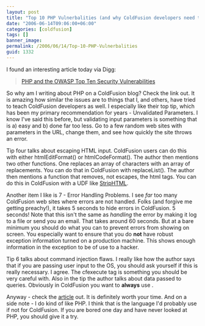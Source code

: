 ```yaml
---
layout: post
title: "Top 10 PHP Vulnerbalities (and why ColdFusion developers need to care)"
date: "2006-06-14T09:06:00+06:00"
categories: [coldfusion]
tags: []
banner_image: 
permalink: /2006/06/14/Top-10-PHP-Vulnerbalities
guid: 1332
---
```


I found an interesting article today via Digg:

<blockquote>
<a href="http://www.sklar.com/page/article/owasp-top-ten">PHP and the OWASP Top Ten Security Vulnerabilities</a>
</blockquote>

So why am I writing about PHP on a ColdFusion blog? Check the link out. It is amazing how similar the issues are to things that I, and others, have tried to teach ColdFusion developers as well. I especially like their top tip, which has been my primary recommendation for years - Unvalidated Parameters. I know I've said this before, but validating input parameters is something that is a) easy and b) done far too less. Go to a few random web sites with parameters in the URL, change them, and see how quickly the site throws an error.
<!--more-->
Tip four talks about escaping HTML input. ColdFusion users can do this with either htmlEditFormat() or htmlCodeFormat(). The author then mentions two other functions. One replaces an array of characters with an array of replacements. You can do that in ColdFusion with replaceList(). The author then mentions a function that removes, not escapes, the html tags. You can do this in ColdFusion with a UDF like <a href="http://www.cflib.org/udf.cfm?ID=12">StripHTML</a>.

Another item I like is 7 - Error Handling Problems. I see <i>far</i> too many ColdFusion web sites where errors are not handled. Folks (and forgive me getting preachy!), it takes 5 seconds to hide errors in ColdFusion. 5 seconds! Note that this isn't the same as <i>handling</i> the error by making it log to a file or send you an email. That takes around 60 seconds. But at a bare minimum you should do what you can to prevent errors from showing on screen. You especially want to ensure that you do <b>not</b> have robust exception information turned on a production machine. This shows enough information in the exception to be of use to a hacker. 

Tip 6 talks about command injection flaws. I really like how the author says that if you are passing user input to the OS, you should ask yourself if this is really necessary. I agree. The cfexecute tag is something you should be very careful with. Also in the tip the author talks about data passed to queries. Obviously in ColdFusion you want to <b>always</b> use <cfqueryparam>.

Anyway - check the <a href="http://www.sklar.com/page/article/owasp-top-ten">article</a> out. It is definitely worth your time. And on a side note - I do kind of like PHP. I think that is the language I'd probably use if not for ColdFusion. If you are bored one day and have never looked at PHP, you should give it a try.